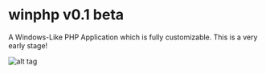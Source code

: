 winphp v0.1 beta
======

A Windows-Like PHP Application which is fully customizable.
This is a very early stage!

![alt tag](http://i41.tinypic.com/xq9gl.png)